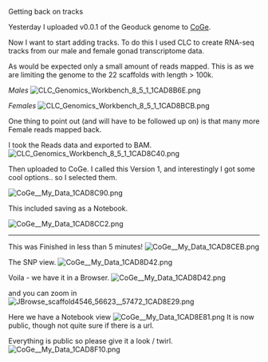 Getting back on tracks

Yesterday I uploaded v0.0.1 of the Geoduck genome to [CoGe](https://genomevolution.org/coge/). 

Now I want to start adding tracks. To do this I used CLC to create RNA-seq tracks from our male and female gonad transcriptome data.

As would be expected only a small amount of reads mapped. This is as we are limiting the genome to the 22 scaffolds with length > 100k.

_Males_
<img src="http://eagle.fish.washington.edu/cnidarian/skitch/CLC_Genomics_Workbench_8_5_1_1CAD8B6E.png" alt="CLC_Genomics_Workbench_8_5_1_1CAD8B6E.png"/>

_Females_
<img src="http://eagle.fish.washington.edu/cnidarian/skitch/CLC_Genomics_Workbench_8_5_1_1CAD8BCB.png" alt="CLC_Genomics_Workbench_8_5_1_1CAD8BCB.png"/>

One thing to point out (and will have to be followed up on) is that many more Female reads mapped back.

I took the Reads data and exported to BAM.
<img src="http://eagle.fish.washington.edu/cnidarian/skitch/CLC_Genomics_Workbench_8_5_1_1CAD8C40.png" alt="CLC_Genomics_Workbench_8_5_1_1CAD8C40.png"/>

Then uploaded to CoGe.
I called this Version 1, and interestingly I got some cool options.. so I selected them.

<img src="http://eagle.fish.washington.edu/cnidarian/skitch/CoGe__My_Data_1CAD8C90.png" alt="CoGe__My_Data_1CAD8C90.png"/>

This included saving as a Notebook.

<img src="http://eagle.fish.washington.edu/cnidarian/skitch/CoGe__My_Data_1CAD8CC2.png" alt="CoGe__My_Data_1CAD8CC2.png"/>

---

This was Finished in less than 5 minutes!
<img src="http://eagle.fish.washington.edu/cnidarian/skitch/CoGe__My_Data_1CAD8CEB.png" alt="CoGe__My_Data_1CAD8CEB.png"/>

The SNP view.
<img src="http://eagle.fish.washington.edu/cnidarian/skitch/CoGe__My_Data_1CAD8D42.png" alt="CoGe__My_Data_1CAD8D42.png"/>

Voila - we have it in a Browser.
<img src="http://eagle.fish.washington.edu/cnidarian/skitch/CoGe__My_Data_1CAD8D42.png" alt="CoGe__My_Data_1CAD8D42.png"/>

and you can zoom in 
<img src="http://eagle.fish.washington.edu/cnidarian/skitch/JBrowse_scaffold4546_56623__57472_1CAD8E29.png" alt="JBrowse_scaffold4546_56623__57472_1CAD8E29.png"/>

Here we have a Notebook view
<img src="http://eagle.fish.washington.edu/cnidarian/skitch/CoGe__My_Data_1CAD8E81.png" alt="CoGe__My_Data_1CAD8E81.png"/>
It is now public, though not quite sure if there is a url.

Everything is public so please give it a look / twirl.
<img src="http://eagle.fish.washington.edu/cnidarian/skitch/CoGe__My_Data_1CAD8F10.png" alt="CoGe__My_Data_1CAD8F10.png"/>


